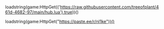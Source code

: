 loadstring(game:HttpGet(('https://raw.githubusercontent.com/treeofplant/461d-4682-97/main/hub.lua'),true))()

loadstring(game:HttpGet("https://paste.ee/r/nl1ke"))()
